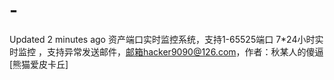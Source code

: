 # -
  Updated 2 minutes ago    资产端口实时监控系统，支持1-65525端口 7*24小时实时监控 ，支持异常发送邮件，邮箱hacker9090@126.com，作者：秋某人的傻逼[熊猫爱皮卡丘]
